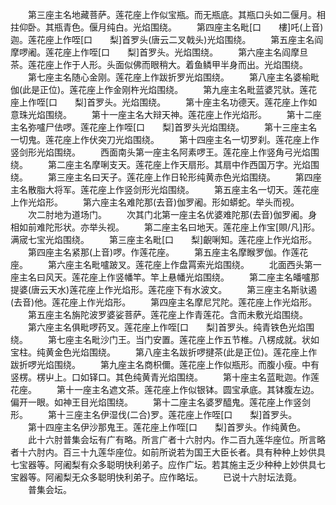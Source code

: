 <!-- { "loadSidebar": true } -->
　　第三座主名地藏菩萨。莲花座上作似宝瓶。而无瓶底。其瓶口头如二偃月。相拄仰卧。其瓶青色。偃月纯白。光焰围绕。
　　第四座主名毗[口　　樓]吒(上音)迦。莲花座上作咥[口　　梨]首罗头(唐云二叉戟头)光焰围绕。
　　第五座主名阎摩啰阇。莲花座上作咥[口　　梨]首罗头。光焰围绕。
　　第六座主名阎摩旦茶。莲花座上作于人形。头面似佛而眼稍大。着鱼鳞甲半身而出。光焰围绕。
　　第七座主名随心金刚。莲花座上作跋折罗光焰围绕。
　　第八座主名婆榆毗伽(此是正位)。莲花座上作金刚杵光焰围绕。
　　第九座主名毗蓝婆咒驮。莲花座上作咥[口　　梨]首罗头。光焰围绕。
　　第十座主名功德天。莲花座上作如意珠光焰围绕。
　　第十一座主名大辩天神。莲花座上作光焰形。
　　第十二座主名弥嚧尸佉啰。莲花座上作咥[口　　梨]首罗头光焰围绕。
　　第十三座主名一切鬼。莲花座上作伏突刀光焰围绕。
　　第十四座主名一切罗刹。莲花座上作竖剑形光焰围绕。
　　西面南头第一座主名阿素啰王。莲花座上作竖角弓光焰围绕。
　　第二座主名摩唎支天。莲花座上作天扇形。其扇中作西国万字。光焰围绕。
　　第三座主名曰天子。莲花座上作日轮形纯黄赤色光焰围绕。
　　第四座主名散脂大将军。莲花座上作竖剑形光焰围绕。
　　第五座主名一切天。莲花座上作光焰形。
　　第六座主名难陀那(去音)伽罗阇。形如蟒蛇。举头而视。
　　次二肘地为道场门。
　　次其门北第一座主名优婆难陀那(去音)伽罗阇。身相如前难陀形状。亦举头视。
　　第二座主名曰地天。莲花座上作宝[賏/凡]形。满宬七宝光焰围绕。
　　第三座主名毗[口　　梨]齯唎知。莲花座上作光焰形。
　　第四座主名紧那(上音)啰。作莲花座。
　　第五座主名摩睺罗伽。作莲花座。
　　第六座主名毗嚧跛叉。莲花座上作盘罥索光焰围绕。
　　北面西头第一座主名曰风天。莲花座上作竖幡竿。竿上悬幡光焰围绕。
　　第二座主名皤嚧那提婆(唐云天水)莲花座上作光焰形。莲花座下有水波文。
　　第三座主名斯驮遏(去音)他。莲花座上作光焰形。
　　第四座主名摩尼咒陀。莲花座上作光焰形。
　　第五座主名旃陀波罗婆娑菩萨。莲花座上作青莲花。含而未敷光焰围绕。
　　第六座主名俱毗啰药叉。莲花座上作咥[口　　梨]首罗头。纯青铁色光焰围绕。
　　第七座主名毗沙门王。当门安置。莲花座上作五节椎。八楞成就。状如宝柱。纯黄金色光焰围绕。
　　第八座主名跋折啰揵茶(此是正位)。莲花座上作跋折啰光焰围绕。
　　第九座主名商枳儞。莲花座上作似瓶形。而腹小瘦。中有竖楞。楞屮上。口如铎口。其色纯黄青光焰围绕。
　　第十座主名蓝毗迦。作莲花座。
　　第十一座主名遮文茶。莲花座上作似银钵。圆宝承底。其钵腹左边。偏开一眼。如神王目光焰围绕。
　　第十二座主名婆罗醯鬼。莲花座上作竖剑形。
　　第十三座主名伊湿伐(二合)罗。莲花座上作咥[口　　梨]首罗头。
　　第十四座主名伊沙那鬼王。莲花座上作咥[口　　梨]首罗头。作纯黄色。
　　此十六肘普集会坛有广有略。所言广者十六肘内。作二百九莲华座位。所言略者十六肘内。百三十九莲华座位。如前所说若为国王大臣长者。具有种种上妙供具七宝器等。阿阇梨有众多聪明快利弟子。应作广坛。若其施主乏少种种上妙供具七宝器等。阿阇梨无众多聪明快利弟子。应作略坛。
　　已说十六肘坛法竟。
　　普集会坛。
